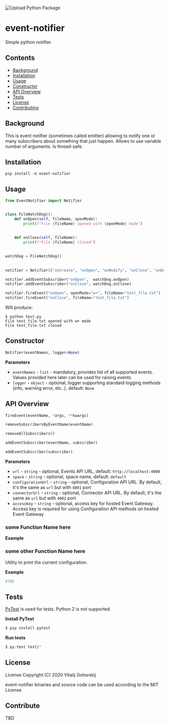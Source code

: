 ![Upload Python Package](https://github.com/vitalij555/event-notifier/workflows/Upload%20Python%20Package/badge.svg)

# event-notifier

Simple python notifier.

## Contents

- [Background](#background)
- [Installation](#installation)
- [Usage](#usage)
- [Constructor](#constructor)
- [API Overview](#api-overview)
- [Tests](#tests)
- [License](#license)
- [Contributing](#contributing)

## Background

This is event notifier (sometimes called emitter) allowing to notify one or many subscribers about something that just happen.
Allows to use variable number of arguments. Is thread-safe. 

## Installation

```
pip install -U event-notifier
```

## Usage

```python
from EventNotifier import Notifier


class FileWatchDog():
	def onOpen(self, fileName, openMode):
		print(f"File {fileName} opened with {openMode} mode")
		
			
	def onClose(self, fileName):
		print(f"File {fileName} closed")
	

watchDog = FileWatchDog()	
	
	
notifier = Notifier(["onCreate", "onOpen", "onModify", "onClose", "onDelete"])

notifier.addEventSubscriber("onOpen",  watchDog.onOpen)
notifier.addEventSubscriber("onClose", watchDog.onClose)

notifier.fireEvent("onOpen", openMode="w+", fileName="test_file.txt")  # order of named parameters is not important
notifier.fireEvent("onClose", fileName="test_file.txt")
```
Will produce:
```console
$ python test.py
File test_file.txt opened with w+ mode
File test_file.txt closed
```

## Constructor

```python
Notifier(eventNames, logger=None)
```

**Parameters**

- `eventNames` - `list` - mandatory, provides list of all supported events. Values provided here later can be used for raising events  
- `logger` - `object` - optional, logger supporting standard logging methods (info, warning error, etc..), default: `None`


## API Overview

```python
fireEvent(eventName, *args, **kwargs)
```

```python
removeSubscribersByEventName(eventName)
```

```python
removeAllSubscribers()
```

```python
addEventSubscriber(eventName, subscriber)
```

```python
addEventSubscriber(subscriber)
```

**Parameters**

- `url` - `string` - optional, Events API URL, default: `http://localhost:4000`
- `space` - `string` - optional, space name, default: `default`
- `configurationUrl` - `string` - optional, Configuration API URL. By default, it's the same as `url` but with `4001` port
- `connectorUrl` - `string` - optional, Connector API URL. By default, it's the same as `url` but with `4002` port
- `accessKey` - `string` - optional, access key for hosted Event Gateway. Access key is required for using Configuration API methods on hosted Event Gateway



### some Function Name here


**Example**



### some other Function Name here

Utility to print the current configuration.

**Example**

```python
#TBD
```

## Tests

[PyTest][pytest] is used for tests. Python 2 is not supported.

**Install PyTest**

```sh
$ pip install pytest
```

**Run tests**

```sh
$ py.test test/*
```

[pytest]: http://pytest.org/


## License

License
Copyright (C) 2020 Vitalij Gotovskij

event-notifier binaries and source code can be used according to the MIT License


## Contribute
TBD

